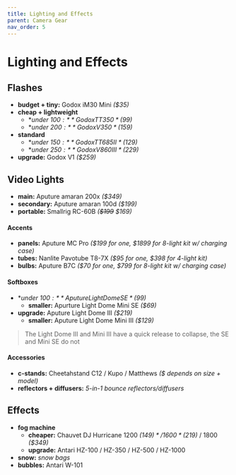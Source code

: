 ```yaml
---
title: Lighting and Effects
parent: Camera Gear
nav_order: 5
---
```

# Lighting and Effects

## Flashes

- **budget + tiny:** Godox iM30 Mini *($35)*
- **cheap + lightweight**
	- **under $100:** Godox TT350 *($99)*
	- **under $200:** Godox V350 *($159)*
- **standard**
	- **under $150:** Godox TT685II *($129)*
	- **under $250:** Godox V860III *($229)*
- **upgrade:** Godox V1 *($259)*

## Video Lights

- **main:** Aputure amaran 200x *($349)*
- **secondary:** Aputure amaran 100d *($199)*
- **portable:** Smallrig RC-60B *(~~$199~~ $169)*

#### Accents

- **panels:** Aputure MC Pro *($199 for one, $1899 for 8-light kit w/ charging case)*
- **tubes:** Nanlite Pavotube T8-7X *($95 for one, $398 for 4-light kit)*
- **bulbs:** Aputure B7C *($70 for one, $799 for 8-light kit w/ charging case)*

#### Softboxes

- **under $100:** Aputure Light Dome SE *($99)*
	- **smaller:** Apurture Light Dome Mini SE *($69)*
- **upgrade:** Aputure Light Dome III *($219)*
	- **smaller:** Aputure Light Dome Mini III *($129)*

> The Light Dome III and Mini III have a quick release to collapse, the SE and Mini SE do not

#### Accessories

- **c-stands:** Cheetahstand C12 / Kupo / Matthews *($ depends on size + model)*
- **reflectors + diffusers:** *5-in-1 bounce reflectors/diffusers*

## Effects

- **fog machine** 
	- **cheaper:** Chauvet DJ Hurricane 1200 *($149)* / 1600 *($219)* / 1800 *($349)*
	- **upgrade:** Antari HZ-100 / HZ-350 / HZ-500 / HZ-1000
- **snow:** *snow bags*
- **bubbles:** Antari W-101